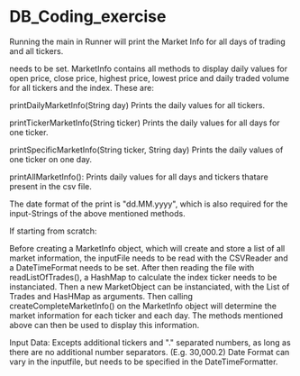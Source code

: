 # DB_Coding_exercise

Running the main in Runner will print the Market Info for all days of trading and all tickers.


needs to be set. MarketInfo contains all methods to display daily values for open price, close price, highest price, lowest price and daily traded volume for all tickers and the index. These are:

  printDailyMarketInfo(String day)
  Prints the daily values for all tickers.
  
  printTickerMarketInfo(String ticker)
  Prints the daily values for all days for one ticker.
  
  printSpecificMarketInfo(String ticker, String day)
  Prints the daily values of one ticker on one day.
  
  printAllMarketInfo():
  Prints daily values for all days and tickers thatare present in the csv file.

  
  The date format of the print is "dd.MM.yyyy", which is also required for the input-Strings of the above mentioned methods.

If starting from scratch:

Before creating a MarketInfo object, which will create and store a list of all market information, the inputFile needs to be read with the CSVReader and a DateTimeFormat needs to  be set.
After then reading the file with readListOfTrades(), a HashMap to calculate the index ticker needs to be instanciated. Then a new MarketObject can be instanciated,
with the List of Trades and HasHMap as arguments. Then calling createCompleteMarketInfo() on the MarketInfo object will determine the market information for
each ticker and each day. The methods mentioned above can then be used to display this information.

  Input Data:
    Excepts additional tickers and "." separated numbers, as long as there are no additional number separators. (E.g. 30,000.2)
    Date Format can vary in the inputfile, but needs to be specified in the DateTimeFormatter.

    
  
